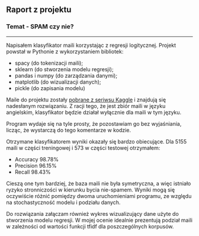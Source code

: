 ## Raport z projektu

### Temat - SPAM czy nie?
---
Napisałem klasyfikator maili korzystając z regresji logitycznej.
Projekt powstał w Pythonie z wykorzystaniem bibliotek:
- spacy (do tokenizacji maili);
- sklearn (do stworzenia modelu regresji);
- pandas i numpy (do zarządzania danymi);
- matplotlib (do wizualizacji danych);
- pickle (do zapisania modelu)

Maile do projektu zostały [pobrane z seriwsu Kaggle](https://www.kaggle.com/karthickveerakumar/spam-filter) i znajdują się nadesłanym rozwiązaniu. Z racji tego, że jest zbiór maili w języku angielskim, klasyfikator będzie działał wyłącznie dla maili w tym języku.

Program wydaje się na tyle prosty, że pozostawiam go bez wyjaśniania, licząc, że wystarczą do tego komentarze w kodzie. 

Otrzymane klasyfikatorem wyniki okazały się bardzo obiecujące. Dla 5155 maili w części treningowej i 573 w części testowej otrzymałem:
- Accuracy 98.78%
- Precision 96.15%
- Recall 98.43%

Cieszą one tym bardziej, że baza maili nie była symetryczna, a więc istniało ryzyko stronniczości w kierunku bycia nie-spamem.
Wyniki mogą się oczywiście różnić pomiędzy dwoma uruchomieniami programu, ze względu na stochastyczność modelu i podziału danych.

Do rozwiązania załączam również wykres wizualizujący dane użyte do stworzenia modelu regresji. W mojej ocenie idealnie prezentują podział maili w zależności od wartości funkcji tfidf dla poszczególnych korpusów.